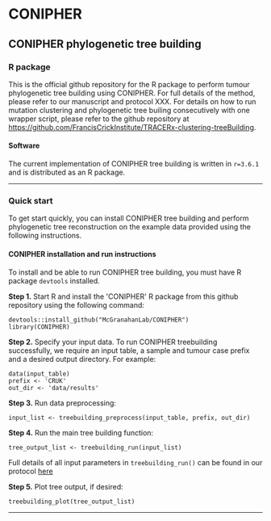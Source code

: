 # CONIPHER

## CONIPHER phylogenetic tree building 
### R package

This is the official github repository for the R package to perform tumour phylogenetic tree building using CONIPHER. For full details of the method, please refer to our manuscript and protocol XXX. For details on how to run mutation clustering and phylogenetic tree builing consecutively with one wrapper script, please refer to the github repository at https://github.com/FrancisCrickInstitute/TRACERx-clustering-treeBuilding. 

#### Software
The current implementation of CONIPHER tree building is written in `r=3.6.1` and is distributed as an R package.

---
### Quick start

To get start quickly, you can install CONIPHER tree building and perform phylogenetic tree reconstruction on the example data provided using the following instructions.

#### CONIPHER installation and run instructions
To install and be able to run CONIPHER tree building, you must have R package `devtools` installed. 

**Step 1.** Start R and install the 'CONIPHER' R package from this github repository using the following command:
```
devtools::install_github("McGranahanLab/CONIPHER")
library(CONIPHER)
```

**Step 2.** Specify your input data. To run CONIPHER treebuilding successfully, we require an input table, a sample and tumour case prefix and a desired output directory. For example:
```
data(input_table)
prefix <- 'CRUK'
out_dir <- 'data/results'
```

**Step 3.** Run data preprocessing:
```
input_list <- treebuilding_preprocess(input_table, prefix, out_dir)
```

**Step 4.** Run the main tree building function:
```
tree_output_list <- treebuilding_run(input_list)
```
Full details of all input parameters in `treebuilding_run()` can be found in our protocol [here](https://www.example.com)


**Step 5.** Plot tree output, if desired:
```
treebuilding_plot(tree_output_list)
```


---

